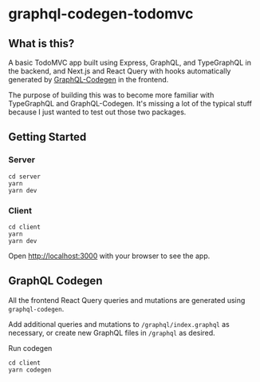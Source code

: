 # graphql-codegen-todomvc

## What is this?
A basic TodoMVC app built using Express, GraphQL, and TypeGraphQL in the backend, and Next.js and React Query with hooks automatically generated by [GraphQL-Codegen](https://www.graphql-code-generator.com/) in the frontend.

The purpose of building this was to become more familiar with TypeGraphQL and GraphQL-Codegen. It's missing a lot of the typical stuff because I just wanted to test out those two packages.

## Getting Started
### Server
```
cd server
yarn
yarn dev
```

### Client
```
cd client
yarn
yarn dev
```

Open [http://localhost:3000](http://localhost:3000) with your browser to see the app.

## GraphQL Codegen
All the frontend React Query queries and mutations are generated using `graphql-codegen`. 

Add additional queries and mutations to `/graphql/index.graphql` as necessary, or create new GraphQL files in `/graphql` as desired.

Run codegen
```
cd client
yarn codegen
``` 
